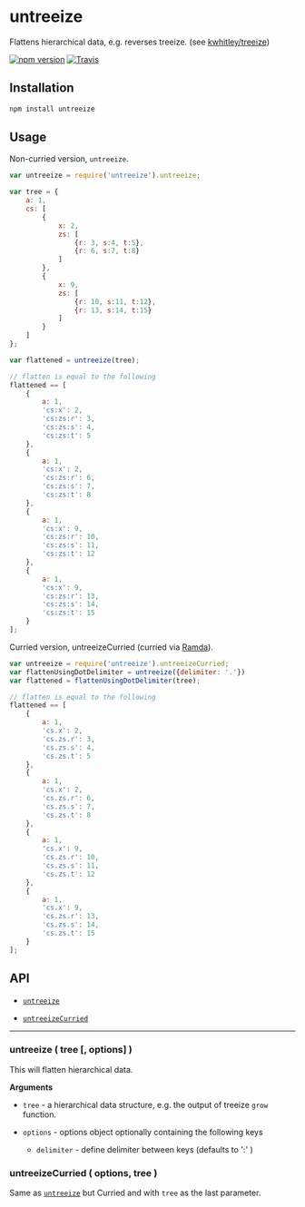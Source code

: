 # untreeize

Flattens hierarchical data, e.g. reverses treeize. (see [kwhitley/treeize](https://github.com/kwhitley/treeize))

[![npm version](https://img.shields.io/npm/v/untreeize.svg)](https://www.npmjs.com/package/untreeize)
[![Travis](https://img.shields.io/travis/panosoft/untreeize.svg)](https://travis-ci.org/panosoft/untreeize)

## Installation

```sh
npm install untreeize
```

## Usage

Non-curried version, `untreeize`.
```js
var untreeize = require('untreeize').untreeize;

var tree = {
	a: 1,
	cs: [
		{
			x: 2,
			zs: [
				{r: 3, s:4, t:5},
				{r: 6, s:7, t:8}
			]
		},
		{
			x: 9,
			zs: [
				{r: 10, s:11, t:12},
				{r: 13, s:14, t:15}
			]
		}
	]
};

var flattened = untreeize(tree);

// flatten is equal to the following
flattened == [
	{
		a: 1,
		'cs:x': 2,
		'cs:zs:r': 3,
		'cs:zs:s': 4,
		'cs:zs:t': 5
	},
	{
		a: 1,
		'cs:x': 2,
		'cs:zs:r': 6,
		'cs:zs:s': 7,
		'cs:zs:t': 8
	},
	{
		a: 1,
		'cs:x': 9,
		'cs:zs:r': 10,
		'cs:zs:s': 11,
		'cs:zs:t': 12
	},
	{
		a: 1,
		'cs:x': 9,
		'cs:zs:r': 13,
		'cs:zs:s': 14,
		'cs:zs:t': 15
	}
];
```

Curried version, untreeizeCurried (curried via [Ramda](http://ramdajs.com/)).

```js
var untreeize = require('untreeize').untreeizeCurried;
var flattenUsingDotDelimiter = untreeize({delimiter: '.'})
var flattened = flattenUsingDotDelimiter(tree);

// flatten is equal to the following
flattened == [
	{
		a: 1,
		'cs.x': 2,
		'cs.zs.r': 3,
		'cs.zs.s': 4,
		'cs.zs.t': 5
	},
	{
		a: 1,
		'cs.x': 2,
		'cs.zs.r': 6,
		'cs.zs.s': 7,
		'cs.zs.t': 8
	},
	{
		a: 1,
		'cs.x': 9,
		'cs.zs.r': 10,
		'cs.zs.s': 11,
		'cs.zs.t': 12
	},
	{
		a: 1,
		'cs.x': 9,
		'cs.zs.r': 13,
		'cs.zs.s': 14,
		'cs.zs.t': 15
	}
];

```

## API

- [`untreeize`](#untreeize)

- [`untreeizeCurried`](#untreeizeCurried)

---

<a name="untreeize"></a>
### untreeize ( tree [, options] )

This will flatten hierarchical data.

__Arguments__

- `tree` - a hierarchical data structure, e.g. the output of treeize `grow` function.


- `options` - options object optionally containing the following keys
	+ `delimiter` - define delimiter between keys (defaults to ':' )

<a name="untreeizeCurried"></a>
### untreeizeCurried ( options, tree )

Same as [`untreeize`](#untreeize) but Curried and with `tree` as the last parameter.
